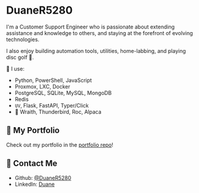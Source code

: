 # DuaneR5280

I'm a Customer Support Engineer who is passionate about extending assistance and knowledge to others, and staying at the forefront of evolving technologies.

I also enjoy building automation tools, utilities, home-labbing, and playing disc golf 🥏.

🔨 I use:
- Python, PowerShell, JavaScript
- Proxmox, LXC, Docker
- PostgreSQL, SQLite, MySQL, MongoDB
- Redis
- `UV`, Flask, FastAPI, Typer/Click
- 🥏 Wraith, Thunderbird, Roc, Alpaca

## 💼 My Portfolio

Check out my portfolio in the [portfolio repo](https://github.com/DuaneR5280/portfolio)!

## 📩 Contact Me

- Github: [@DuaneR5280](https://github.com/DuaneR5280)
- LinkedIn: [Duane](https://www.linkedin.com/in/duanerodarte)
